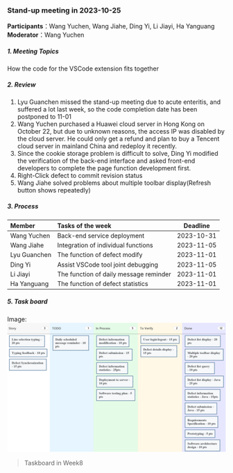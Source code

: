 ### Stand-up meeting in 2023-10-25

**Participants**：Wang Yuchen, Wang Jiahe, Ding Yi, Li Jiayi, Ha Yanguang  
**Moderator**：Wang Yuchen

##### 1. Meeting Topics

How the code for the VSCode extension fits together

##### 2. Review

1. Lyu Guanchen missed the stand-up meeting due to acute enteritis, and suffered a lot last week, so the code completion date has been postponed to 11-01
2. Wang Yuchen purchased a Huawei cloud server in Hong Kong on October 22, but due to unknown reasons, the access IP was disabled by the cloud server. He could only get a refund and plan to buy a Tencent cloud server in mainland China and redeploy it recently.
3. Since the cookie storage problem is difficult to solve, Ding Yi modified the verification of the back-end interface and asked front-end developers to complete the page function development first.
4. Right-Click defect to commit revision status
5. Wang Jiahe solved problems about multiple toolbar display(Refresh button shows repeatedly)
##### 3. Process

| Member       | Tasks of the week                      |  Deadline  |
|:-------------|:---------------------------------------|:----------:|
| Wang Yuchen  | Back-end service deployment            | 2023-10-31 |
| Wang Jiahe   | Integration of individual functions    | 2023-11-05 |
| Lyu Guanchen | The function of defect modify          | 2023-11-01 |
| Ding Yi      | Assist VSCode tool joint debugging     | 2023-11-05 |
| Li Jiayi     | The function of daily message reminder | 2023-11-01 |
| Ha Yanguang  | The function of defect statistics      | 2023-11-01 |


##### 5. Task board
Image:
![avatar](https://github.com/Chen30lv/Project-Defect-Manage-Tool/blob/main/Stand-up%20meetings/IMG/TaskBoard_week_8.png)

> Taskboard in Week8
